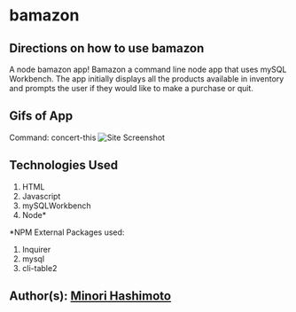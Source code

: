 # bamazon

## Directions on how to use bamazon
A node bamazon app! Bamazon a command line node app that uses mySQL Workbench. The app initially displays all the products available in inventory and prompts the user if they would like to make a purchase or quit. 

## Gifs of App
Command: concert-this
![Site Screenshot](assets/customerView.gif)

## Technologies Used
1. HTML 
2. Javascript
3. mySQLWorkbench
4. Node*

*NPM External Packages used: 
1. Inquirer
2. mysql
3. cli-table2

## Author(s): [Minori Hashimoto](https://github.com/minori-fh)
